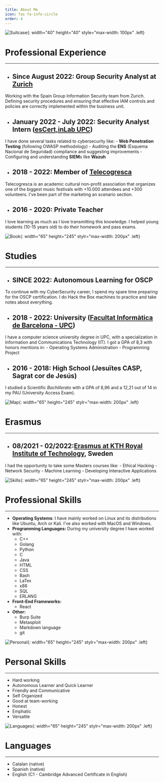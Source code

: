 ```yaml
---
title: About Me
icon: fas fa-info-circle
order: 4
---
```

![Suitcase](/img/aboutme/suitcase.png){: width="40" height="40" style="max-width: 100px" .left}
# Professional Experience
***
- ## **Since August 2022:** Group Security Analyst at [Zurich](https://www.zurich.es/)
Working with the Spain Group Information Security team from Zurich. Defining security procedures and ensuring that effective IAM controls and policies are correctly implemented within the business unit.   

- ## **January 2022 - July 2022:**  Security Analyst Intern ([esCert,inLab UPC](https://inlab.fib.upc.edu)) 
I have done several tasks related to cybersecurity like: 
	- **Web Penetration Testing** (following OWASP methodology)
	- Auditing the **ENS** (Esquema Nacional de Seguridad) compliance and suggesting improvements
	- Configuring and understanding **SIEM**s like **Wazuh**


- ## **2018 - 2022:** Member of [Telecogresca](https://www.telecogresca.com/)
Telecogresca is an academic cultural non-profit association that organizes one of the biggest music festivals with +10.000 attendees and +300 volunteers. I've been part of the marketing an scenario section. 

- ## **2016 - 2020:** Private Teacher
I love learning as much as I love transmitting this knowledge. I helped young students (10-15 years old) to do their homework and pass exams. 

![Book](/img/aboutme/open-book.png){: width="65" height="245" stylr="max-width: 200px" .left}
# Studies
***
- ## **SINCE 2022:** Autonomous Learning for OSCP
To continue with my CyberSecurity career, I spend my spare time preparing for the OSCP certification. I do Hack the Box machines to practice and take notes about everything. 

- ## **2018 - 2022:** University ([Facultat Informàtica de Barcelona - UPC](https://www.fib.upc.edu/ca))
I have a computer science university degree in UPC, with a specialization in Information and Communications Technology (IT). 
I got a GPA of 8,3 with honors mentions in: 
	- Operating Systems Administration
	- Programming Project 

- ## **2016 - 2018:** High School (Jesuïtes CASP, Sagrat cor de Jesús)
I studied a Scientific *Bachillerato* with a GPA of 8,96 and a 12,21 out of 14 in my PAU (University Access Exam).

![Map](/img/aboutme/mapa.png){: width="65" height="245" stylr="max-width: 200px" .left}
# Erasmus
***
- ## **08/2021 - 02/2022:**[Erasmus at KTH Royal Institute of Technology](https://www.kth.se/en), Sweden
I had the opportunity to take some Masters courses like: 
	- Ethical Hacking
	- Network Security
	- Machine Learning
	- Developing Interactive Applications


![Skills](/img/aboutme/pencil.png){: width="65" height="245" stylr="max-width: 200px" .left}
# Professional Skills
***
 - **Operating Systems**: I have mainly worked on Linux and its distributions like Ubuntu, Arch or Kali. I've also worked with MacOS and Windows. 
 - **Programming Languages:**
	During my university degree I have worked with:
	- C++	
	- Golang
	- Python
	- C
	- Java 
	- HTML
	- CSS 
	- Bash
	- LaTex
	- x86
	- SQL
	- ERLANG
 - **Front-End Frameworks:**
	- React
- **Other:**
	- Burp Suite
	- Metasploit
	- Markdown language
	- git


![Personal](/img/aboutme/dart.png){: width="65" height="245" stylr="max-width: 200px" .left}
# Personal Skills
***
- Hard working
- Autonomous Learner and Quick Learner
- Friendly and Communicative
- Self Organized
- Good at team-working
- Honest
- Emphatic
- Versatile

![Languages](/img/aboutme/language.png){: width="65" height="245" stylr="max-width: 200px" .left}
# Languages
***
- Catalan (native)
- Spanish (native) 
- English (C1 - Cambridge Advanced Certificate in English)
